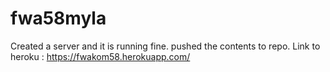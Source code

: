 # fwa58myla
Created a server and it is running fine. 
pushed the contents to repo.
 Link to heroku : https://fwakom58.herokuapp.com/
